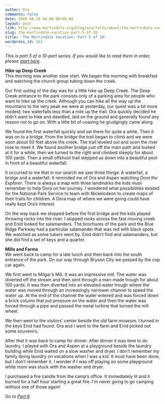 ```yaml
---
author: Ora
comments: false
date: 2005-08-24 04:00:00+00:00
layout: post
link: http://www.martindale.org/blog/ora/talks/about/the-martindale-vacation-part-5-of-10
slug: the-martindale-vacation-part-5-of-10
title: 'The Martindale Vacation: Part 5 of 10'
wordpress_id: 161
---
```


_This is part 5 of a 10-part series. If you would like to read them in order, please [start here](/2005/08/martindale-vacation-part-1-of-10.asp)._  
  
**Hike up Deep Creek**  
This morning was another slow start. We began the morning with breakfast and watching the church group tubing down the creek.  
  
Our first outing of the day was for a little hike up Deep Creek. The Deep Creek entrance to the park consists only of a parking area for people who want to hike up the creek. Although you can hike all the way up the mountains to the very peak we were at yesterday, our quest was a bit more modest: two waterfalls less than a mile up the trail. Ora quickly decided he didn’t want to hike and dawdled, laid on the ground and generally found any reason not to go on. With a little bit of coaxing he grudgingly came along.  
  
We found the first waterfall quickly and sat there for quite a while. Then it was on to a bridge. From the bridge the trail began to climb and we were soon about 50 feet above the creek. The trail leveled out and soon the river rose to meet it. We found another bridge just off the main path and looked at it for a while, then we turned to the right and climbed steeply for about 100 yards. Then a small offshoot trail stepped us down into a beautiful pool in front of a beautiful waterfall.  
  
It occurred to me that in our search we saw three things: A waterfall, a bridge and a waterfall. It reminded me of Ora and Aspen watching _Dora the Explorer_. There is always a map with three landmarks the kids must remember to help Dora on her journey. I wondered what possibilities existed for the National Park Service to team with Nickelodeon to create maps of their trails for children. A Dora map of where we were going could have really kept Ora’s interest.  
  
On the way back we stopped before the first bridge and the kids played throwing rocks into the river. I skipped rocks across the fast moving creek and Enid looked for salamanders. The brochures of the park and the Blue Ridge Parkway had a particular salamander that was red with black spots. We watched as some tubers went by. Enid didn’t find and salamanders, but she did find a set of keys and a quarter.  
  
**Mills and Farms**  
We went back to camp for a late lunch and then back into the south entrance of the park. On our way through Bryson City we passed by the cop car again.  
  
We first went to Milgar’s Mill. It was an impressive mill. The water was diverted off the stream and then sent through a man-made trough for about 100 yards. It was then diverted into an elevated water trough where the water was moved through an increasingly narrower channel to speed the water up. At the end of the channel the water entered and was forced down a brick column that put pressure on the water and then the water was forced through a pipe and passed the metal turbine that turned the mill wheel.  
  
We then went to the visitors’ center beside the old farm museum. I turned in the keys Enid had found. Ora and I went to the farm and Enid picked out some souvenirs.  
  
After that it was back to camp for dinner. After dinner it was time to do laundry. I played with Ora and Aspen at a playground beside the laundry building while Enid waited on a slow washer and dryer. I don’t remember my family doing laundry on vacations when I was a kid. It must have been done, but I don’t remember it. I wonder if I was off playing on some playground while mom was stuck with the washer and dryer.  
  
I purchased a fire candle from the camp’s office. It immediately lit and it burned for a half hour starting a great fire. I'm never going to go camping without one of those again!  
  
_Go to [Part 6](/2005/08/martindale-vacation-part-6-of-10.asp)_
